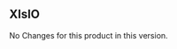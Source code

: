 ## XlsIO

No Changes for this product in this version.

[//]: # "Delete the contents of this file while new content is added."